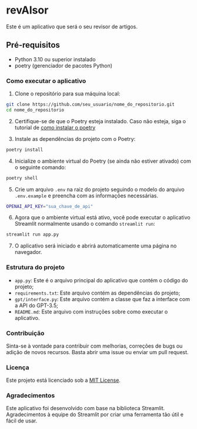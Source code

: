 # revAIsor

Este é um aplicativo que será o seu revisor de artigos.

## Pré-requisitos

- Python 3.10 ou superior instalado
- poetry (gerenciador de pacotes Python)

### Como executar o aplicativo

1. Clone o repositório para sua máquina local:

```bash
git clone https://github.com/seu_usuario/nome_do_repositorio.git
cd nome_do_repositorio
```

2. Certifique-se de que o Poetry esteja instalado. Caso não esteja, siga o tutorial de [como instalar o poetry](https://python-poetry.org/docs/)

3. Instale as dependências do projeto com o Poetry:

```bash
poetry install
```

4. Inicialize o ambiente virtual do Poetry (se ainda não estiver ativado) com o seguinte comando:

```bash
poetry shell
```

5. Crie um arquivo `.env` na raiz do projeto seguindo o modelo do arquivo `.env.example` e preencha com as informações necessárias.

```bash
OPENAI_API_KEY="sua_chave_de_api"
```

6. Agora que o ambiente virtual está ativo, você pode executar o aplicativo Streamlit normalmente usando o comando `streamlit run`:

```bash
streamlit run app.py
```

7. O aplicativo será iniciado e abrirá automaticamente uma página no navegador.


### Estrutura do projeto

- `app.py`: Este é o arquivo principal do aplicativo que contém o código do projeto;
- `requirements.txt`: Este arquivo contém as dependências do projeto;
- `gpt/interface.py`: Este arquivo contém a classe que faz a interface com a API do GPT-3.5;
- `README.md`: Este arquivo com instruções sobre como executar o aplicativo.

### Contribuição

Sinta-se à vontade para contribuir com melhorias, correções de bugs ou adição de novos recursos. Basta abrir uma issue ou enviar um pull request.

### Licença

Este projeto está licenciado sob a [MIT License](LICENSE).

### Agradecimentos

Este aplicativo foi desenvolvido com base na biblioteca Streamlit. Agradecimentos à equipe do Streamlit por criar uma ferramenta tão útil e fácil de usar.